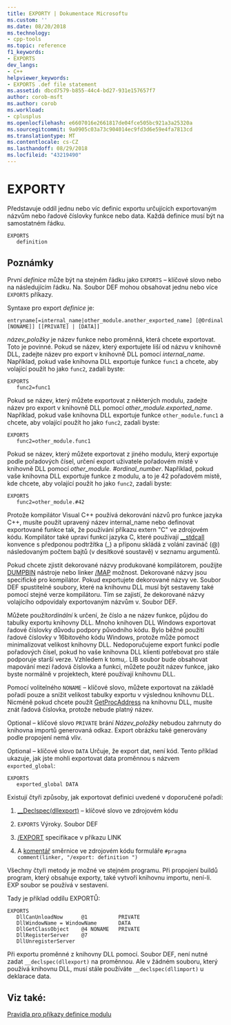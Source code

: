 ```yaml
---
title: EXPORTY | Dokumentace Microsoftu
ms.custom: ''
ms.date: 08/20/2018
ms.technology:
- cpp-tools
ms.topic: reference
f1_keywords:
- EXPORTS
dev_langs:
- C++
helpviewer_keywords:
- EXPORTS .def file statement
ms.assetid: dbcd7579-b855-44c4-bd27-931e157657f7
author: corob-msft
ms.author: corob
ms.workload:
- cplusplus
ms.openlocfilehash: e6607016e2661817de04fce505bc921a3a25320a
ms.sourcegitcommit: 9a0905c03a73c904014ec9fd3d6e59e4fa7813cd
ms.translationtype: MT
ms.contentlocale: cs-CZ
ms.lasthandoff: 08/29/2018
ms.locfileid: "43219490"
---
```

# <a name="exports"></a>EXPORTY

Představuje oddíl jednu nebo víc definic exportu určujících exportovaným názvům nebo řadové číslovky funkce nebo data. Každá definice musí být na samostatném řádku.  
  
```DEF  
EXPORTS  
   definition  
```  
  
## <a name="remarks"></a>Poznámky  

První *definice* může být na stejném řádku jako `EXPORTS` – klíčové slovo nebo na následujícím řádku. Na. Soubor DEF mohou obsahovat jednu nebo více `EXPORTS` příkazy.  
  
Syntaxe pro export *definice* je:  
  
```DEF
entryname[=internal_name|other_module.another_exported_name] [@Ordinal [NONAME]] [[PRIVATE] | [DATA]]
```

*název_položky* je název funkce nebo proměnná, která chcete exportovat. Toto je povinné. Pokud se název, který exportujete liší od názvu v knihovně DLL, zadejte název pro export v knihovně DLL pomocí *internal_name*. Například, pokud vaše knihovna DLL exportuje funkce `func1` a chcete, aby volající použít ho jako `func2`, zadali byste:

```DEF
EXPORTS
   func2=func1
```

Pokud se název, který můžete exportovat z některých modulu, zadejte název pro export v knihovně DLL pomocí *other_module.exported_name*. Například, pokud vaše knihovna DLL exportuje funkce `other_module.func1` a chcete, aby volající použít ho jako `func2`, zadali byste:

```DEF
EXPORTS
   func2=other_module.func1
```

Pokud se název, který můžete exportovat z jiného modulu, který exportuje podle pořadových čísel, určení export uživatele pořadovém místě v knihovně DLL pomocí *other_module. #ordinal_number*. Například, pokud vaše knihovna DLL exportuje funkce z modulu, a to je 42 pořadovém místě, kde chcete, aby volající použít ho jako `func2`, zadali byste:

```DEF
EXPORTS
   func2=other_module.#42
```

Protože kompilátor Visual C++ používá dekorování názvů pro funkce jazyka C++, musíte použít upravený název internal_name nebo definovat exportované funkce tak, že používání příkazu extern "C" ve zdrojovém kódu. Kompilátor také upraví funkcí jazyka C, které používají [__stdcall](../../cpp/stdcall.md) konvence s předponou podtržítka (_) a příponu skládá z volání zavináč (@) následovaným počtem bajtů (v desítkové soustavě) v seznamu argumentů.  
  
Pokud chcete zjistit dekorované názvy produkované kompilátorem, použijte [DUMPBIN](../../build/reference/dumpbin-reference.md) nástroje nebo linker [/MAP](../../build/reference/map-generate-mapfile.md) možnost. Dekorované názvy jsou specifické pro kompilátor. Pokud exportujete dekorované názvy ve. Soubor DEF spustitelné soubory, které na knihovnu DLL musí být sestaveny také pomocí stejné verze kompilátoru. Tím se zajistí, že dekorované názvy volajícího odpovídaly exportovaným názvům v. Soubor DEF.  
  
Můžete použít*ordinální* k určení, že číslo a ne název funkce, půjdou do tabulky exportu knihovny DLL. Mnoho knihoven DLL Windows exportovat řadové číslovky důvodu podpory původního kódu. Bylo běžné použití řadové číslovky v 16bitového kódu Windows, protože může pomoct minimalizovat velikost knihovny DLL. Nedoporučujeme export funkcí podle pořadových čísel, pokud ho vaše knihovna DLL klienti potřebovat pro stále podporuje starší verze. Vzhledem k tomu,. LIB soubor bude obsahovat mapování mezi řadová číslovka a funkci, můžete použít název funkce, jako byste normálně v projektech, které používají knihovnu DLL.  
  
Pomocí volitelného `NONAME` – klíčové slovo, můžete exportovat na základě pořadí pouze a snížit velikost tabulky exportu v výslednou knihovnu DLL. Nicméně pokud chcete použít [GetProcAddress](https://msdn.microsoft.com/library/windows/desktop/ms683212.aspx) na knihovnu DLL, musíte znát řadová číslovka, protože nebude platný název.  
  
Optional – klíčové slovo `PRIVATE` brání *Název_položky* nebudou zahrnuty do knihovna importů generovaná odkaz. Export obrázku také generovány podle propojení nemá vliv.  
  
Optional – klíčové slovo `DATA` Určuje, že export dat, není kód. Tento příklad ukazuje, jak jste mohli exportovat data proměnnou s názvem `exported_global`:  
  
```DEF  
EXPORTS  
   exported_global DATA  
```  
  
Existují čtyři způsoby, jak exportovat definici uvedené v doporučené pořadí:  
  
1.  [__Declspec(dllexport)](../../cpp/dllexport-dllimport.md) – klíčové slovo ve zdrojovém kódu  
  
2.  `EXPORTS` Výroky. Soubor DEF  
  
3.  [/EXPORT](../../build/reference/export-exports-a-function.md) specifikace v příkazu LINK  
  
4.  A [komentář](../../preprocessor/comment-c-cpp.md) směrnice ve zdrojovém kódu formuláře `#pragma comment(linker, "/export: definition ")`  
  
Všechny čtyři metody je možné ve stejném programu. Při propojení buildů program, který obsahuje exporty, také vytvoří knihovnu importu, není-li. EXP soubor se používá v sestavení.  
  
Tady je příklad oddílu EXPORTŮ:  
  
```DEF  
EXPORTS  
   DllCanUnloadNow      @1          PRIVATE  
   DllWindowName = WindowName       DATA  
   DllGetClassObject    @4 NONAME   PRIVATE  
   DllRegisterServer    @7  
   DllUnregisterServer  
```  
  
Při exportu proměnné z knihovny DLL pomocí. Soubor DEF, není nutné zadat `__declspec(dllexport)` na proměnnou. Ale v žádném souboru, který používá knihovnu DLL, musí stále používáte `__declspec(dllimport)` u deklarace data.  
  
## <a name="see-also"></a>Viz také:

[Pravidla pro příkazy definice modulu](../../build/reference/rules-for-module-definition-statements.md)
